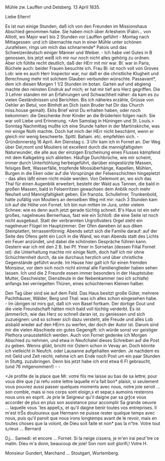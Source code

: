  Mühle zw. Lauffen und Delsberg.
 13 April 1835.

Liebe Eltern!

Es ist nun einige Stunden, daß ich von den Freunden im Missionshaus Abschied genommen habe. Sie haben mich über Arlesheim (Fabri... von Alliott, wo Major war) bis 2 Stunden vor Lauffen geführt - Montag nach Mittagessen: und ich übernachte nun in einer Mühle unter schönen Jurafelsen, rings um mich das schnarrende* Patois und das Schweizerdeutsch einiger Männer und Weiber. - Ich habe viel Gutes in B genossen, bis jetzt weiß ich mir nur noch nicht alles gehörig zu ordnen. Aber ich fühlte recht deutlich, daß der HErr mit mir war. Bl. war in Paris, Büchele auch: beider Frauen besuchte ich. Frau Bl. ist noch voll von Groves Lob: wie es auch Herr Inspector war, nur daß er die christliche Klugheit und Berechnung mehr mit solchem Glauben verbunden wünschte. Passavant*, dem ich diesen Morgen 1 1/2 Stunden im botan. Garten auf und abgieng machte den reinsten Eindruk auf mich; er hat mir tief ans Herz gegriffen. Die 3 Lehrer standen mir an Erfahrungen und Schwachheit näher: da kam es zu vielen Geständnissen und Berichten. Bis ich näheres erzähle, Grüsse von Oehler an Betul, von Blmhdt an Dich (sein Bruder hat Dir das Church miss.house gemalt). Eklis Brief wirst Du erhalten haben, oder noch bekommen: die Geschenke ihrer Kinder an die Brüderlein folgen nach. Sie war voll Liebe und Erinnerung. <Am Samstag in Hüningen und St. Louis.> Sonntag Nachmittag mußte ich eine Stunde halten in der Martinskirche, was mir einige Noth machte. Doch hat mich der HErr nicht beschämt, wenn er gleich mir wenig bescheerte. Spittl. Baham. etc. empfehlen sich. - 
Gründonnerstg 16 April. Am Dienstag c. 3 Uhr kam ich in Fornet an. Der Weg über Del‚mont und Moutiers ist excellent durch die mannigfaltigsten Naturwunder, die alle aus der einzigen Erscheinung eines Flusses kämpfend mit dem Kalkgebirg sich ableiten. Häufige Durchbrüche, wie mir scheint, immer durch Unterhöhlung herbeigeführt, darüber eingestürzte Massen, felsiges Bett, Wasserfälle, tropfende Moosüberhänge, Kapellen, Mühlen, Burgen in die Eken oder auf die Vorsprünge der Felsenschichten hingepletzt - das alles läßt einen nicht müde werden. Von Delemont an, wo sich das Thal für einen Augenblik erweitert, besteht der Wald aus Tannen, die bald in großen Massen, bald in Felsenritzen gewachsen dem Anblik noch mehr Neuheit und Mannigfaltigkeit geben. Ein französ. Schullehrer, Trunkenbold, hatte zufällig von Moutiers an denselben Weg mit mir: nach 3 Stunden kam ich auf die Höhe von Fornet. Ich bin nun mitten im Jura, unter vielem Schnee: wie es denn auch jetzt gerade tüchtig schneit. B's Haus ist ein sehr großes, nagelneues Bernerhaus, fast wie ein Schloß: die eine Seite ist noch nicht ausgebaut. Statt der verbrannten Urgroßvaters Orgel steht ein nagelneuer Flügel im Hauptzimmer. Der Ofen daneben ist aus diken Steinplatten, terrassenförmig: Abends setzt sich die Familie darauf: auf der Seite des Ofens geht ein Loch in die Wand, wo man Abends statt des Lichts ein Feuer anzündet, und dabei die schönsten Gespräche führen kann. Gestern war ich mit den 2 B. bei Pf. Ymer in Sornetan (dessen Filial Fornet ist): die Unterhaltung machte mir einige Noth, doch half ich mir ohne Schüchternheit durch, da sie durchaus herzlich und über christliche Gegenstände geführt wurde. Im Hause hier galt ich für einen fremden Monsieur, vor dem sich noch nicht einmal alle Familienglieder haben sehen lassen. Ich und die 2 Freunde essen immer besonders in der Hauptstube: Mutter, Geschwister, Dienstleute in der Nebenkammer (wo ich schlafe) anfangs bei verriegelten Thüren, eines schüchternen Kleinen halber.

Den Tag über sind sie auf dem Feld. Das Haus besitzt große Güter, mehrere Pachthäuser, Wälder, Berg und Thal: was ich alles schon eingesehen habe. - Im übrigen ist mirs gut, daß ich von Basel fortkam. Der dortige Gout und die viele Freundschaft hätten mich bald voll tüchtig verderbt. Es ist jämmerlich, wie das Herz so schnell daran ist, zu geniessen und sich zuzueignen: und so schwer sich dazu versteht, alle Freude und alles Lob alsbald wieder auf den HErrn zu werfen, der doch der Autor ist. Darum sind mir die vielen Abschiede ein gutes Gegengift: ich würde sonst vor geistiger Plethora unausstehlich werden. Auch von Fornet gedenke ich Morgen Abschied zu nehmen, und etwa in Neufchatel dieses Schreiben auf die Post zu geben. Wenns glükt, bricht mir Ostern schon in Vevay an. Doch könnte ich vielleicht in Neufch. oder Lausanne aufgehalten werden. Je nachdem es mit Geld und Zeit reicht, nehme ich am Ende noch Post um ein paar Stunden in Stuttg. zuzubringen. Denn bis jetzt habe ich erst etwa 6 Fl gebraucht, (und 76 mitgenommen!) - -

<Je profite de la place que Mr. votre fils me laisse au bas de sa lettre; pour vous dire que j'ai re‡u votre lettre laquelle m'a fait bon* plaisir, si seulement vous pouviez aussi passer quelques moments avec nous, notre joie seroit … son comble, mais si nos corps sont eloign‚s et separ‚s aumoins resterons nous unis en esprit. Je prie le Seigneur qu'il daigne par sa grƒce vous accorder de plus en plus son assistance pour accomplir Sa grande oeuvre … laquelle vous ˆtes appell‚s, et qu'il daigne benir toutes vos entreprises. Il m'est trŠs douloureux que Hermann ne puisse rester quelque temps avec nous, puis qu'il paroit que nous irons longtemps avant de le revoir, mais en toutes choses que la volont‚ de Dieu soit faite et non* pas la n“tre.
 Votre tout s‚rieux ... Bernard

D‚j… Samedi: et encore … Fornet. Si la neige cissera, je m'en irai peutˆtre ce matin. Dieu m'a donn‚ beaucoup de joie! Son nom soit glorifi‚!  Votre H.

Monsieur Gundert, Marchand … Stoutgart, Wurtemberg.
